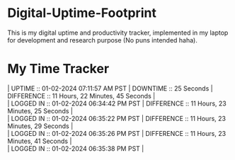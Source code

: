 # Digital-Uptime-Footprint

This is my digital uptime and productivity tracker, implemented in my laptop for development and research purpose (No puns intended haha).

# My Time Tracker

| UPTIME :: 01-02-2024 07:11:57 AM PST | DOWNTIME :: 25 Seconds |
 DIFFERENCE :: 11 Hours, 22 Minutes, 45 Seconds | <br>
| LOGGED IN :: 01-02-2024 06:34:42 PM PST | DIFFERENCE :: 11 Hours, 23 Minutes, 25 Seconds | <br>
| LOGGED IN :: 01-02-2024 06:35:22 PM PST | DIFFERENCE :: 11 Hours, 23 Minutes, 29 Seconds | <br>
| LOGGED IN :: 01-02-2024 06:35:26 PM PST | DIFFERENCE :: 11 Hours, 23 Minutes, 41 Seconds | <br>
| LOGGED IN :: 01-02-2024 06:35:38 PM PST |